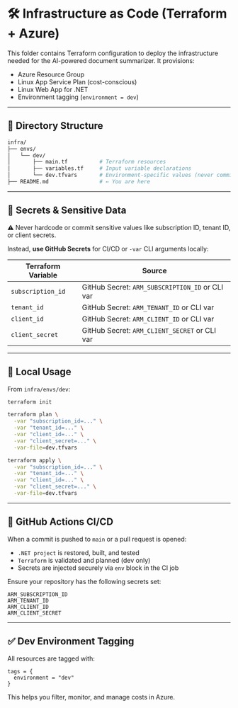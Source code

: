 # 🛠️ Infrastructure as Code (Terraform + Azure)

This folder contains Terraform configuration to deploy the infrastructure needed for the AI-powered document summarizer. It provisions:

- Azure Resource Group
- Linux App Service Plan (cost-conscious)
- Linux Web App for .NET
- Environment tagging (`environment = dev`)

---

## 📁 Directory Structure

```bash
infra/
├── envs/
│   └── dev/
│       ├── main.tf          # Terraform resources
│       ├── variables.tf     # Input variable declarations
│       └── dev.tfvars       # Environment-specific values (never commit secrets)
├── README.md                # ← You are here
```

---

## 🔐 Secrets & Sensitive Data

⚠️ Never hardcode or commit sensitive values like subscription ID, tenant ID, or client secrets.

Instead, **use GitHub Secrets** for CI/CD or `-var` CLI arguments locally:

| Terraform Variable   | Source                   |
|----------------------|--------------------------|
| `subscription_id`    | GitHub Secret: `ARM_SUBSCRIPTION_ID` or CLI var |
| `tenant_id`          | GitHub Secret: `ARM_TENANT_ID` or CLI var |
| `client_id`          | GitHub Secret: `ARM_CLIENT_ID` or CLI var |
| `client_secret`      | GitHub Secret: `ARM_CLIENT_SECRET` or CLI var |

---

## 🧪 Local Usage

From `infra/envs/dev`:

```bash
terraform init

terraform plan \
  -var "subscription_id=..." \
  -var "tenant_id=..." \
  -var "client_id=..." \
  -var "client_secret=..." \
  -var-file=dev.tfvars

terraform apply \
  -var "subscription_id=..." \
  -var "tenant_id=..." \
  -var "client_id=..." \
  -var "client_secret=..." \
  -var-file=dev.tfvars
```

---

## 🤖 GitHub Actions CI/CD

When a commit is pushed to `main` or a pull request is opened:

- `.NET project` is restored, built, and tested
- `Terraform` is validated and planned (dev only)
- Secrets are injected securely via `env` block in the CI job

Ensure your repository has the following secrets set:

```plaintext
ARM_SUBSCRIPTION_ID
ARM_TENANT_ID
ARM_CLIENT_ID
ARM_CLIENT_SECRET
```

---

## ✅ Dev Environment Tagging

All resources are tagged with:

```hcl
tags = {
  environment = "dev"
}
```

This helps you filter, monitor, and manage costs in Azure.